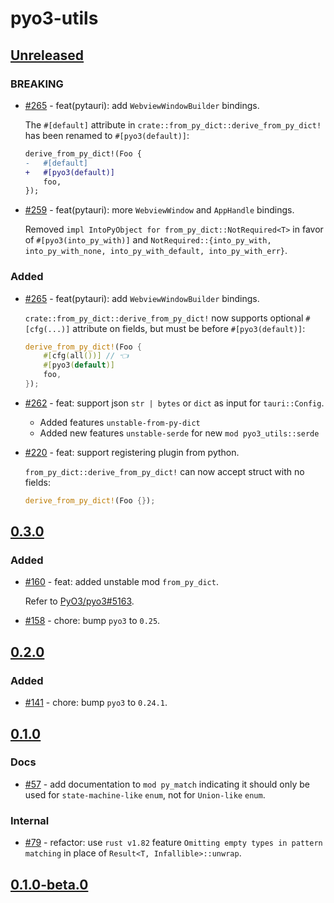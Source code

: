 # pyo3-utils

## [Unreleased]

### BREAKING

- [#265](https://github.com/pytauri/pytauri/pull/265) - feat(pytauri): add `WebviewWindowBuilder` bindings.

    The `#[default]` attribute in `crate::from_py_dict::derive_from_py_dict!` has been renamed to `#[pyo3(default)]`:

    ```diff
    derive_from_py_dict!(Foo {
    -   #[default]
    +   #[pyo3(default)]
        foo,
    });
    ```

- [#259](https://github.com/pytauri/pytauri/pull/259) - feat(pytauri): more `WebviewWindow` and `AppHandle` bindings.

    Removed `impl IntoPyObject for from_py_dict::NotRequired<T>` in favor of `#[pyo3(into_py_with)]` and `NotRequired::{into_py_with, into_py_with_none, into_py_with_default, into_py_with_err}`.

### Added

- [#265](https://github.com/pytauri/pytauri/pull/265) - feat(pytauri): add `WebviewWindowBuilder` bindings.

    `crate::from_py_dict::derive_from_py_dict!` now supports optional `#[cfg(...)]` attribute on fields,
    but must be before `#[pyo3(default)]`:

    ```rust
    derive_from_py_dict!(Foo {
        #[cfg(all())] // 👈
        #[pyo3(default)]
        foo,
    });
    ```

- [#262](https://github.com/pytauri/pytauri/pull/262) - feat: support json `str | bytes` or `dict` as input for `tauri::Config`.

    - Added features `unstable-from-py-dict`
    - Added new features `unstable-serde` for new `mod pyo3_utils::serde`

- [#220](https://github.com/pytauri/pytauri/pull/220) - feat: support registering plugin from python.

    `from_py_dict::derive_from_py_dict!` can now accept struct with no fields:

    ```rust
    derive_from_py_dict!(Foo {});
    ```

## [0.3.0]

### Added

- [#160](https://github.com/pytauri/pytauri/pull/160) - feat: added unstable mod `from_py_dict`.

    Refer to [PyO3/pyo3#5163](https://github.com/PyO3/pyo3/issues/5163).

- [#158](https://github.com/pytauri/pytauri/pull/158) - chore: bump `pyo3` to `0.25`.

## [0.2.0]

### Added

- [#141](https://github.com/pytauri/pytauri/pull/141) - chore: bump `pyo3` to `0.24.1`.

## [0.1.0]

### Docs

- [#57](https://github.com/pytauri/pytauri/pull/57) - add documentation to `mod py_match` indicating it should only be used for `state-machine-like` `enum`, not for `Union-like` `enum`.

### Internal

- [#79](https://github.com/pytauri/pytauri/pull/79) - refactor: use `rust v1.82` feature `Omitting empty types in pattern matching` in place of `Result<T, Infallible>::unwrap`.

## [0.1.0-beta.0]

[unreleased]: https://github.com/pytauri/pytauri/tree/HEAD
[0.3.0]: https://github.com/pytauri/pytauri/releases/tag/rs/pyo3-utils/v0.3.0
[0.2.0]: https://github.com/pytauri/pytauri/releases/tag/rs/pyo3-utils/v0.2.0
[0.1.0]: https://github.com/pytauri/pytauri/releases/tag/rs/pyo3-utils/v0.1.0
[0.1.0-beta.0]: https://github.com/pytauri/pytauri/releases/tag/rs/pyo3-utils/v0.1.0-beta.0
